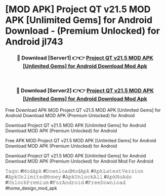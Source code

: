 # [MOD APK] Project QT v21.5 MOD APK [Unlimited Gems] for Android Download - (Premium Unlocked) for Android jl743



<div align="center">
<h3>🔴 Download [Server1] 👉👉 <a href="https://momento.my/?title=Project_QT_v21.5_MOD_APK_[Unlimited_Gems]_for_Android_Download">Project QT v21.5 MOD APK [Unlimited Gems] for Android Download Mod Apk</a></h3><br>

<h3>🔴 Download [Server2] 👉👉 <a href="https://momento.my/?title=Project_QT_v21.5_MOD_APK_[Unlimited_Gems]_for_Android_Download">Project QT v21.5 MOD APK [Unlimited Gems] for Android Download Mod Apk</a></h3>
</div>



Free Download APK MOD Project QT v21.5 MOD APK [Unlimited Gems] for Android Download MOD APK (Premium Unlocked) for Android

Download Project QT v21.5 MOD APK [Unlimited Gems] for Android Download MOD APK (Premium Unlocked) for Android

Free APK MOD Project QT v21.5 MOD APK [Unlimited Gems] for Android Download MOD APK (Premium Unlocked) for Android

Download Project QT v21.5 MOD APK [Unlimited Gems] for Android Download MOD APK (Premium Unlocked) for Android Mod For Android

𝚃𝚊𝚐𝚜: #𝙼𝚘𝚍𝙰𝚙𝚔 #𝙳𝚘𝚠𝚗𝚕𝚘𝚊𝚍𝙼𝚘𝚍𝙰𝚙𝚔 #𝙰𝚙𝚔𝙻𝚊𝚝𝚎𝚜𝚝𝚅𝚎𝚛𝚜𝚒𝚘𝚗 #𝙰𝚙𝚔𝚄𝚗𝚕𝚒𝚖𝚒𝚝𝚎𝚍𝙼𝚘𝚗𝚎𝚢 #𝙰𝚙𝚔𝚄𝚗𝚕𝚘𝚌𝚔𝙰𝚕𝚕 #𝙰𝚙𝚔𝙽𝚘𝙰𝚍𝚜 #𝚄𝚗𝚕𝚘𝚌𝚔𝙿𝚛𝚎𝚖𝚒𝚞𝚖 #𝙵𝚘𝚛𝙰𝚗𝚍𝚛𝚘𝚒𝚍 #𝙵𝚛𝚎𝚎𝙳𝚘𝚠𝚗𝚕𝚘𝚊𝚍 #home_design_mod_apk
